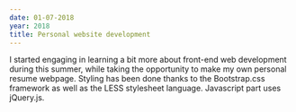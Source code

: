 ```yaml
---
date: 01-07-2018
year: 2018
title: Personal website development
---
```


I started engaging in learning a bit more about front-end web development during this summer, while taking the opportunity to make my own personal resume webpage. Styling has been done thanks to the Bootstrap.css framework as well as the LESS stylesheet language. Javascript part uses jQuery.js.